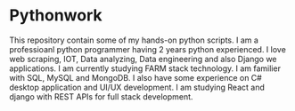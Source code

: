 # Pythonwork
This repository contain some of my hands-on python scripts.
I am a professioanl python programmer having 2 years python experienced.
I love web scraping, IOT, Data analyzing, Data engineering and also Django we applications.
I am currently studying FARM stack technology.
I am familier with SQL, MySQL and MongoDB.
I also have some experience on C# desktop application and UI/UX development.
I am studying React and django with REST APIs for full stack development.
